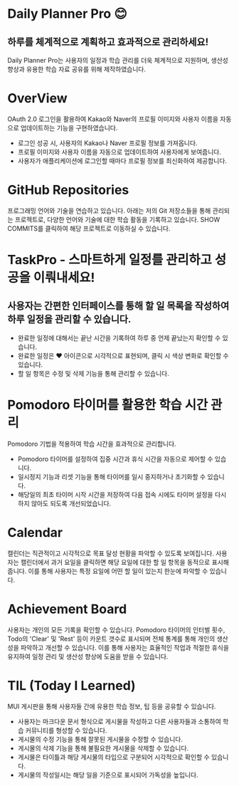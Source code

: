 
# Daily Planner Pro :blush:
## 하루를 체계적으로 계획하고 효과적으로 관리하세요!
Daily Planner Pro는 사용자의 일정과 학습 관리를 더욱 체계적으로 지원하며, 생산성 향상과 유용한 학습 자료 공유를 위해 제작하였습니다.


# OverView
OAuth 2.0 로그인을 활용하여 Kakao와 Naver의 프로필 이미지와 사용자 이름을 자동으로 업데이트하는 기능을 구현하였습니다.
+ 로그인 성공 시, 사용자의 Kakao나 Naver 프로필 정보를 가져옵니다.
+ 프로필 이미지와 사용자 이름을 자동으로 업데이트하여 사용자에게 보여줍니다.
+ 사용자가 애플리케이션에 로그인할 때마다 프로필 정보를 최신화하여 제공합니다.

# GitHub Repositories
프로그래밍 언어와 기술을 연습하고 있습니다. 
아래는 저의 Git 저장소들을 통해 관리되는 프로젝트로, 다양한 언어와 기술에 대한 학습 활동을 기록하고 있습니다.
SHOW COMMITS를 클릭하여 해당 프로젝트로 이동하실 수 있습니다.

# TaskPro - 스마트하게 일정를 관리하고 성공을 이뤄내세요!
## 사용자는 간편한 인터페이스를 통해 할 일 목록을 작성하여 하루 일정을 관리할 수 있습니다. 
+ 완료한 일정에 대해서는 끝난 시간을 기록하여 하루 중 언제 끝났는지 확인할 수 있습니다.
+ 완료한 일정은 :heart: 아이콘으로 시각적으로 표현되며, 클릭 시 색상 변화로 확인할 수 있습니다. 
+ 할 일 항목은 수정 및 삭제 기능을 통해 관리할 수 있습니다.

# Pomodoro 타이머를 활용한 학습 시간 관리
Pomodoro 기법을 적용하여 학습 시간을 효과적으로 관리합니다.
+ Pomodoro 타이머를 설정하여 집중 시간과 휴식 시간을 자동으로 제어할 수 있습니다. 
+ 일시정지 기능과 리셋 기능을 통해 타이머를 일시 중지하거나 초기화할 수 있습니다. 
+ 해당일의 최초 타이머 시작 시간을 저장하여 다음 접속 시에도 타이머 설정을 다시 하지 않아도 되도록 개선되었습니다.

# Calendar
캘린더는 직관적이고 시각적으로 목표 달성 현황을 파악할 수 있도록 보여집니다. 
사용자는 캘린더에서 과거 요일을 클릭하면 해당 요일에 대한 할 일 항목을 동적으로 표시해줍니다.
이를 통해 사용자는 특정 요일에 어떤 할 일이 있는지 한눈에 파악할 수 있습니다.

# Achievement Board
사용자는 개인의 모든 기록을 확인할 수 있습니다. Pomodoro 타이머의 인터벌 횟수, Todo의 'Clear' 및 'Rest' 등이 카운트 갯수로 표시되며  전체 통계를 통해 개인의 생산성을 파악하고 개선할 수 있습니다. 이를 통해 사용자는 효율적인 작업과 적절한 휴식을 유지하여 일정 관리 및 생산성 향상에 도움을 받을 수 있습니다.

# TIL (Today I Learned)
MUI 게시판을 통해 사용자들 간에 유용한 학습 정보, 팁 등을 공유할 수 있습니다.
+ 사용자는 마크다운 문서 형식으로 게시물을 작성하고 다른 사용자들과 소통하여 학습 커뮤니티를 형성할 수 있습니다.
+ 게시물의 수정 기능을 통해 잘못된 게시물을 수정할 수 있습니다.
+ 게시물의 삭제 기능을 통해 불필요한 게시물을 삭제할 수 있습니다.
+ 게시물은 타이틀과 해당 게시물의 타입으로 구분되어 시각적으로 확인할 수 있습니다.
+ 게시물의 작성일시는 해당 일을 기준으로 표시되어 가독성을 높입니다.

